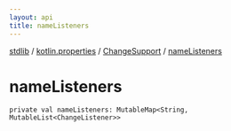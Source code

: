 ```yaml
---
layout: api
title: nameListeners
---
```

[stdlib](../../index.md) / [kotlin.properties](../index.md) / [ChangeSupport](index.md) / [nameListeners](nameListeners.md)

# nameListeners

```
private val nameListeners: MutableMap<String, MutableList<ChangeListener>>
```
